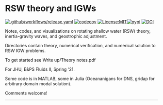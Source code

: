 RSW theory and IGWs
==============================
[![.github/workflows/release.yaml](https://github.com/ThomasHaine/RSW-theory-and-IGWs/actions/workflows/release.yaml/badge.svg)](https://github.com/ThomasHaine/RSW-theory-and-IGWs/actions/workflows/release.yaml)
[![codecov](https://codecov.io/gh/ThomasHaine/rsw_theory_and_igws/branch/main/graph/badge.svg)](https://codecov.io/gh/ThomasHaine/rsw_theory_and_igws)
[![License:MIT](https://img.shields.io/badge/License-MIT-lightgray.svg?style=flt-square)](https://opensource.org/licenses/MIT)[![pypi](https://img.shields.io/pypi/v/rsw_theory_and_igws.svg)](https://pypi.org/project/rsw_theory_and_igws)
[![DOI](https://zenodo.org/badge/DOI/10.5281/zenodo.6798842.svg)](https://doi.org/10.5281/zenodo.6798842)
<!-- [![conda-forge](https://img.shields.io/conda/dn/conda-forge/rsw_theory_and_igws?label=conda-forge)](https://anaconda.org/conda-forge/rsw_theory_and_igws) 
-->
<!--[![Documentation Status](https://readthedocs.org/projects/rsw_theory_and_igws/badge/?version=latest)](https://rsw_theory_and_igws.readthedocs.io/en/latest/?badge=latest)-->


Notes, codes, and visualizations on rotating shallow water (RSW) theory, inertia-gravity waves, and geostrophic adjustment.

Directories contain theory, numerical verification, and numerical solution to RSW IGW problems.

To get started see Write up/Theory notes.pdf

For JHU, E\&PS Fluids II, Spring '21.

Some code is in MATLAB, some in Julia (Oceananigans for DNS, gridap for arbitrary domain modal solution).

Comments welcome!

--------

